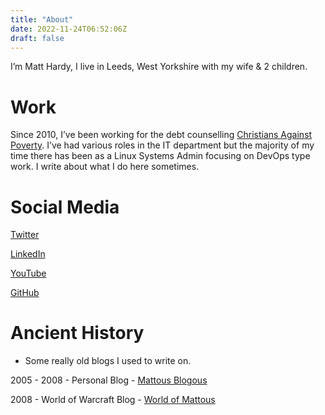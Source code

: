 ```yaml
---
title: "About"
date: 2022-11-24T06:52:06Z
draft: false
---
```

I’m Matt Hardy, I live in Leeds, West Yorkshire with my wife & 2 children.

# Work

Since 2010, I’ve been working for the debt counselling [Christians Against Poverty](https://capuk.org). I’ve had various roles in the IT department but the majority of my time there has been as a Linux Systems Admin focusing on DevOps type work. I write about what I do here sometimes.

# Social Media

[Twitter](https://twitter.com/mattous)

[LinkedIn](https://www.linkedin.com/in/matt-hardy-985250200/)

[YouTube](https://www.youtube.com/@mattous)

[GitHub](https://github.com/mattous)

# Ancient History

- Some really old blogs I used to write on.

2005 - 2008 - Personal Blog - [Mattous Blogous](http://mattousblogous.blogspot.com/)

2008 - World of Warcraft Blog - [World of Mattous](http://worldofmattous.blogspot.com/)
